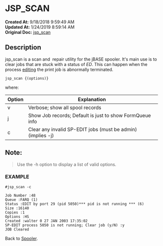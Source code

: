 # JSP_SCAN

**Created At:** 9/18/2018 9:59:49 AM  
**Updated At:** 1/24/2019 8:59:14 AM  
**Original Doc:** [jsp_scan](https://docs.jbase.com/44205-spooler/jsp_scan)  


## Description 

jsp\_scan is a scan and  repair utility for the jBASE spooler. It's main use is to clear jobs that are stuck with a status of *ED*. This can happen when the process [editing](./../sp-edit) the print job is abnormally terminated.

```
jsp_scan {(options)}
```

where:


| Option<br> | Explanation<br> |
| --- | --- |
| v<br> | Verbose; show all spool records<br> |
| j<br> | Show Job records; Default is just to show FormQueue info<br> |
| c<br> | Clear any invalid SP-EDIT jobs (must be admin) (implies -j)<br> |




## Note: 


> Use the -h option to display a list of valid options.




### EXAMPLE



```
#jsp_scan -c
```

```
Job Number :48
Queue :FARQ (1)
Status :EDIT by port 29 (pid 5050)*** pid is not running *** (6)
Size :16140
Copies :1
Options :HS
Created :walter 0 27 JAN 2003 17:35:02
SP-EDIT process 5050 is not running; Clear job (y/N) :y
JOB Cleared
```



Back to [Spooler](./../jbase-spooler).
